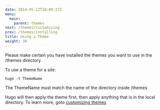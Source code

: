 ```yaml
---
date: 2014-05-12T10:09:27Z
menu:
  main:
    parent: themes
next: /themes/customizing
prev: /themes/installing
title: Using a Theme
weight: 30
---
```


Please make certain you have installed the themes you want to use in the
/themes directory.

To use a theme for a site:

    hugo -t ThemeName

The ThemeName must match the name of the directory inside /themes

Hugo will then apply the theme first, then apply anything that is in the local
directory. To learn more, goto [customizing themes](/themes/customizing)
